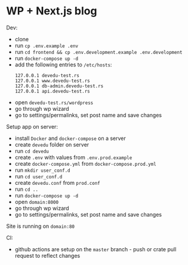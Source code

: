# WP + Next.js blog

Dev:

- clone
- run `cp .env.example .env`
- run `cd frontend && cp .env.development.example .env.development`
- run `docker-compose up -d`
- add the following entries to `/etc/hosts`:
  ```
  127.0.0.1 devedu-test.rs
  127.0.0.1 www.devedu-test.rs
  127.0.0.1 db-admin.devedu-test.rs
  127.0.0.1 api.devedu-test.rs
  ```
- open `devedu-test.rs/wordpress`
- go through wp wizard
- go to settings/permalinks, set post name and save changes

Setup app on server:

- install `Docker` and `docker-compose` on a server
- create `devedu` folder on server
- run `cd devedu`
- create `.env` with values from `.env.prod.example`
- create `docker-compose.yml` from `docker-compose.prod.yml`
- run `mkdir user_conf.d`
- run `cd user_conf.d`
- create `devedu.conf` from `prod.conf`
- run `cd ..`
- run `docker-compose up -d`
- open `domain:8000`
- go through wp wizard
- go to settings/permalinks, set post name and save changes

Site is running on `domain:80`

CI:

- github actions are setup on the `master` branch - push or crate pull request to reflect changes
